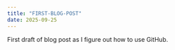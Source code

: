 ```yaml
---
title: "FIRST-BLOG-POST"
date: 2025-09-25
---
```

First draft of blog post as I figure out how to use GitHub.
